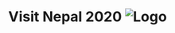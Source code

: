 # Visit Nepal 2020  ![Logo](https://i2.wp.com/neostuffs.com/wp-content/uploads/2018/06/Visit-nepal-2020.jpg?fit=1200%2C720)
 

